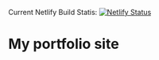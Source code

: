 Current Netlify Build Statis:
[![Netlify Status](https://api.netlify.com/api/v1/badges/86ecd734-d5b7-48a7-99ce-d9f51ed796b0/deploy-status)](https://app.netlify.com/sites/sm-wd/deploys)

# My portfolio site